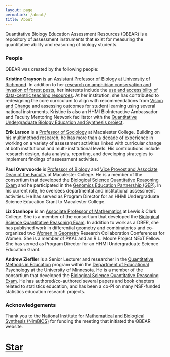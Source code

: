 ```yaml
---
layout: page
permalink: /about/
title: About
---
```





Quantitative Biology Education Assessment Resources (QBEAR) is a repository of assessment instruments that exist for measuring the quantitative ability and reasoning of biology students.

### People

QBEAR was created by the following people:

**Kristine Grayson** is an [Assistant Professor of Biology at University of Richmond](https://biology.richmond.edu/faculty/kgrayson/). In addition to her [research on amphibian conservation and invasion of forest pests](https://blog.richmond.edu/graysonlab/), her interests include the [use and accessibility of data-centric teaching resources](https://qubeshub.org/community/groups/data_incubator). At her institution, she has contributed to redesigning the core curriculum to align with recommendations from [Vision and Change](https://visionandchange.org/) and assessing outcomes for student learning using several national instruments. Kristine is also an HHMI BioInteractive Ambassador and Faculty Mentoring Network facilitator with the [Quantitative Undergraduate Biology Education and Synthesis project](https://qubeshub.org/).




**Erik Larson** is a [Professor of Sociology](https://www.macalester.edu/sociology/facultystaff/eriklarson/) at Macalester College. Building on his multimethod research, he has more than a decade of experience in working on a variety of assessment activities linked with curricular change at both institutional and multi-institutional levels. His contributions include research design, data analysis, reporting, and developing strategies to implement findings of assessment activities. 

**Paul Overvoorde** is [Professor of Biology](https://www.macalester.edu/biochemistry/facultystaff/paulovervoorde/) and [Vice Provost and Associate Dean of the Faculty](https://www.macalester.edu/provost/staff/paulovervoorde/) at Macalester College.  He is a member of the consortium that developed the [Biological Science Quantitative Reasoning Exam](https://www.macalester.edu/hhmi/biosquare/) and he participated in the [Genomics Education Partnership (GEP)](https://gep.wustl.edu/). In his current role, he oversees departmental and institutional assessment activities. He has served as Program Director for an HHMI Undergraduate Science Education Grant to Macalester College.

**Liz Stanhope** is an [Associate Professor of Mathematics](https://college.lclark.edu/live/profiles/67-liz-stanhope) at Lewis &amp; Clark College. She is a member of the consortium that developed the [Biological Science Quantitative Reasoning Exam](https://www.macalester.edu/hhmi/biosquare/). In addition to work as a DBER, she has published work in differential geometry and combinatorics and co-organized two [Women in Geometry](https://sites.google.com/view/wigworkshop/home) Research Collaboration Conferences for Women.  She is a member of PKAL and an R.L. Moore Project NExT Fellow. She has served as Program Director for an HHMI Undergraduate Science Education Grant.  

**Andrew Zieffler** is a Senior Lecturer and researcher in the [Quantitative Methods in Education](https://www.cehd.umn.edu/edpsych/programs/qme/) program within the [Department of Educational Psychology](https://www.cehd.umn.edu/edpsych/programs/qme/) at the University of Minnesota. He is a member of the consortium that developed the [Biological Science Quantitative Reasoning Exam](https://www.macalester.edu/hhmi/biosquare/). He has authored/co-authored several papers and book chapters related to statistics education, and has been a co-PI on many NSF-funded statistics education research projects.



### Acknowledgements

Thank you to the National Institute  for [Mathematical and Biological Synthesis (NimBIOS)](http://www.nimbios.org/) for funding the meeting that initiated the QBEAR website. 

# <!-- Place this tag where you want the button to render. -->
# <a class="github-button" href="https://github.com/bul-ikana/hugo-cards" data-icon="octicon-star" data-size="large" data-show-count="true" aria-label="Star bul-ikana/hugo-cards on GitHub">Star</a>
# <!-- Place this tag in your head or just before your close body tag. -->
# <script async defer src="https://buttons.github.io/buttons.js"></script>